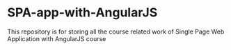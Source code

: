 # SPA-app-with-AngularJS
This repository is for storing all the course related work of Single Page Web Application with AngularJS course
